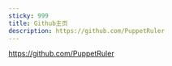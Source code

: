 ```yaml
---
sticky: 999
title: Github主页
description: https://github.com/PuppetRuler
---
```


https://github.com/PuppetRuler